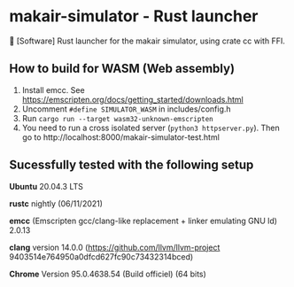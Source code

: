 # makair-simulator - Rust launcher
🥽 [Software] Rust launcher for the makair simulator, using crate cc with FFI.


## How to build for WASM (Web assembly)
1. Install emcc. See https://emscripten.org/docs/getting_started/downloads.html
2. Uncomment `#define SIMULATOR_WASM` in includes/config.h
3. Run `cargo run --target wasm32-unknown-emscripten`
5. You need to run a cross isolated server (`python3 httpserver.py`). Then go to http://localhost:8000/makair-simulator-test.html


## Sucessfully tested with the following setup
**Ubuntu** 20.04.3 LTS

**rustc** nightly (06/11/2021)

**emcc** (Emscripten gcc/clang-like replacement + linker emulating GNU ld) 2.0.13

**clang** version 14.0.0 (https://github.com/llvm/llvm-project 9403514e764950a0dfcd627fc90c73432314bced)

**Chrome** Version 95.0.4638.54 (Build officiel) (64 bits)
